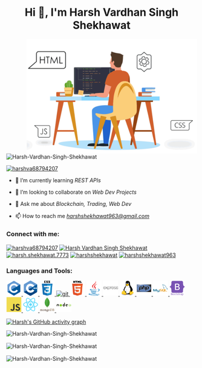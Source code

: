 <h1 align="center">Hi 👋, I'm Harsh Vardhan Singh Shekhawat</h1>
<img align="right" alt="Coding" width="450" src="https://github.com/Harsh-Vardhan-Singh-Shekhawat/Harsh-Vardhan-Singh-Shekhawat/blob/main/coding.gif">

<p align="left"> <img src="https://komarev.com/ghpvc/?username=%20Harsh-Vardhan-Singh-Shekhawat&label=Profile%20views&color=0e75b6&style=flat" alt="Harsh-Vardhan-Singh-Shekhawat" /> </p>

 

<p align="left"> <a href="https://twitter.com/harshva68794207" target="blank"><img src="https://img.shields.io/twitter/follow/harshva68794207?logo=twitter&style=for-the-badge" alt="harshva68794207" /></a> </p>

- 🌱 I’m currently learning *REST APIs*

- 👯 I’m looking to collaborate on *Web Dev Projects*

- 💬 Ask me about *Blockchain, Trading, Web Dev*

- 📫 How to reach me *harshshekhawat963@gmail.com*

<h3 align="left">Connect with me:</h3>
<p align="left">
<a href="https://twitter.com/harshva68794207" target="blank"><img align="center" src="https://raw.githubusercontent.com/rahuldkjain/github-profile-readme-generator/master/src/images/icons/Social/twitter.svg" alt="harshva68794207" height="30" width="40" /></a>
<a href="https://www.linkedin.com/in/harsh-shekhawat-0463a6201" target="blank"><img align="center" src="https://raw.githubusercontent.com/rahuldkjain/github-profile-readme-generator/master/src/images/icons/Social/linked-in-alt.svg" alt="Harsh Vardhan Singh Shekhawat" height="30" width="40" /></a>
<a href="https://instagram.com/harsh.shekhawat.7773" target="blank"><img align="center" src="https://raw.githubusercontent.com/rahuldkjain/github-profile-readme-generator/master/src/images/icons/Social/instagram.svg" alt="harsh.shekhawat.7773" height="30" width="40" /></a>
<a href="https://www.codechef.com/users/harshshekhawat" target="blank"><img align="center" src="https://cdn.jsdelivr.net/npm/simple-icons@3.1.0/icons/codechef.svg" alt="harshshekhawat" height="30" width="40" /></a>
<a href="https://auth.geeksforgeeks.org/user/harshshekhawat963" target="blank"><img align="center" src="https://raw.githubusercontent.com/rahuldkjain/github-profile-readme-generator/master/src/images/icons/Social/geeks-for-geeks.svg" alt="harshshekhawat963" height="30" width="40" /></a>
</p>

<h3 align="left">Languages and Tools:</h3>
<p align="left">  
 <a href="https://www.cprogramming.com/" target="_blank" rel="noreferrer"> <img src="https://raw.githubusercontent.com/devicons/devicon/master/icons/c/c-original.svg" alt="c" width="40" height="40"/> </a>
 <a href="https://www.w3schools.com/cpp/" target="_blank" rel="noreferrer"> <img src="https://raw.githubusercontent.com/devicons/devicon/master/icons/cplusplus/cplusplus-original.svg" alt="cplusplus" width="40" height="40"/>
<a href="https://www.w3schools.com/css/" target="_blank" rel="noreferrer"> <img src="https://raw.githubusercontent.com/devicons/devicon/master/icons/css3/css3-original-wordmark.svg" alt="css3" width="40" height="40"/> </a>  
 <a href="https://git-scm.com/" target="_blank" rel="noreferrer"> <img src="https://www.vectorlogo.zone/logos/git-scm/git-scm-icon.svg" alt="git" width="40" height="40"/> </a>
 <a href="https://www.w3.org/html/" target="_blank" rel="noreferrer"> <img src="https://raw.githubusercontent.com/devicons/devicon/master/icons/html5/html5-original-wordmark.svg" alt="html5" width="40" height="40"/> </a> 
  <a href="https://www.java.com" target="_blank" rel="noreferrer"> <img src="https://raw.githubusercontent.com/devicons/devicon/master/icons/java/java-original.svg" alt="java" width="40" height="40"/> </a> 
  <a href="https://expressjs.com" target="_blank" rel="noreferrer"> <img src="https://raw.githubusercontent.com/devicons/devicon/master/icons/express/express-original-wordmark.svg" alt="express" width="40" height="40"/> </a>
<a href="https://www.linux.org/" target="_blank" rel="noreferrer"> <img src="https://raw.githubusercontent.com/devicons/devicon/master/icons/linux/linux-original.svg" alt="linux" width="40" height="40"/> </a> 
<a href="https://www.php.net" target="_blank" rel="noreferrer"> <img src="https://raw.githubusercontent.com/devicons/devicon/master/icons/php/php-original.svg" alt="php" width="40" height="40"/> </a>
  <a href="https://www.mysql.com/" target="_blank" rel="noreferrer"> <img src="https://raw.githubusercontent.com/devicons/devicon/master/icons/mysql/mysql-original-wordmark.svg" alt="mysql" width="40" height="40"/> </a> 
  <a href="https://getbootstrap.com" target="_blank" rel="noreferrer"> <img src="https://raw.githubusercontent.com/devicons/devicon/master/icons/bootstrap/bootstrap-plain-wordmark.svg" alt="bootstrap" width="40" height="40"/> </a>
  <a href="https://developer.mozilla.org/en-US/docs/Web/JavaScript" target="_blank" rel="noreferrer"> <img src="https://raw.githubusercontent.com/devicons/devicon/master/icons/javascript/javascript-original.svg" alt="javascript" width="40" height="40"/> </a> 
  <a href="https://reactjs.org/" target="_blank" rel="noreferrer"> <img src="https://raw.githubusercontent.com/devicons/devicon/master/icons/react/react-original.svg" alt="react" width="40" height="40"/> </a> 
 <a href="https://mongodb.org" target="_blank" rel="noreferrer"> <img src="https://raw.githubusercontent.com/devicons/devicon/master/icons/mongodb/mongodb-original-wordmark.svg" alt="mongodb" width="40" height="40"/> </a> 
  <a href="https://nodejs.org" target="_blank" rel="noreferrer"> <img src="https://raw.githubusercontent.com/devicons/devicon/master/icons/nodejs/nodejs-original-wordmark.svg" alt="nodejs" width="40" height="40"/> </a>
</p>
 

[![Harsh's GitHub activity graph](https://activity-graph.herokuapp.com/graph?username=Harsh-Vardhan-Singh-Shekhawat&&theme=xcode)](https://github.com/Harsh-Vardhan-Singh-Shekhawat)

<p> <img align="left" src="https://github-readme-stats.vercel.app/api/top-langs?username=Harsh-Vardhan-Singh-Shekhawat&show_icons=true&locale=en&layout=compact&theme=tokyonight" alt="Harsh-Vardhan-Singh-Shekhawat" /><br></p>

<p> <img align="center" src="https://github-readme-stats.vercel.app/api?username=Harsh-Vardhan-Singh-Shekhawat&show_icons=true&locale=en&theme=tokyonight" alt="Harsh-Vardhan-Singh-Shekhawat" /><br></p>

<p> <img align="center" src="https://github-readme-streak-stats.herokuapp.com/?user=Harsh-Vardhan-Singh-Shekhawat&&theme=tokyonight" alt="Harsh-Vardhan-Singh-Shekhawat" /></p>
